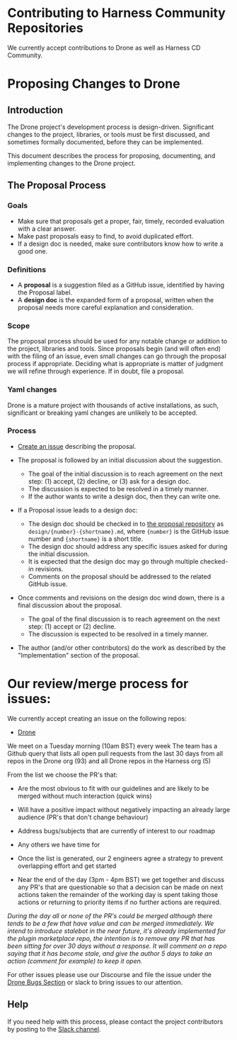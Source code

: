 # Contributing to Harness Community Repositories

We currently accept contributions to Drone as well as Harness CD Community.

# Proposing Changes to Drone

## Introduction

The Drone project's development process is design-driven. Significant changes to the project, libraries, or tools must be first discussed, and sometimes formally documented, before they can be implemented.

This document describes the process for proposing, documenting, and implementing changes to the Drone project.

## The Proposal Process

### Goals

- Make sure that proposals get a proper, fair, timely, recorded evaluation with a clear answer.
- Make past proposals easy to find, to avoid duplicated effort.
- If a design doc is needed, make sure contributors know how to write a good one.

### Definitions

- A **proposal** is a suggestion filed as a GitHub issue, identified by having the Proposal label.
- A **design doc** is the expanded form of a proposal, written when the proposal needs more careful explanation and consideration.

### Scope

The proposal process should be used for any notable change or addition to the project, libraries and tools. Since proposals begin (and will often end) with the filing of an issue, even small changes can go through the proposal process if appropriate. Deciding what is appropriate is matter of judgment we will refine through experience. If in doubt, file a proposal.

### Yaml changes

Drone is a mature project with thousands of active installations, as such, significant or breaking yaml changes are unlikely to be accepted.

### Process

- [Create an issue](https://github.com/drone/proposal/issues/new) describing the proposal.

- The proposal is followed by an initial discussion about the suggestion.
	- The goal of the initial discussion is to reach agreement on the next step:
		(1) accept, (2) decline, or (3) ask for a design doc.
	- The discussion is expected to be resolved in a timely manner.
	- If the author wants to write a design doc, then they can write one.

- If a Proposal issue leads to a design doc:
	- The design doc should be checked in to [the proposal repository](https://github.com/drone/proposal/) as `design/{number}-{shortname}.md`, where `{number}` is the GitHub issue number and `{shortname}` is a short title.
	- The design doc should address any specific issues asked for during the initial discussion.
	- It is expected that the design doc may go through multiple checked-in revisions.
	- Comments on the proposal should be addressed to the related GitHub issue.

- Once comments and revisions on the design doc wind down, there is a final discussion about the proposal.
	- The goal of the final discussion is to reach agreement on the next step:
		(1) accept or (2) decline.
	- The discussion is expected to be resolved in a timely manner.

- The author (and/or other contributors) do the work as described by the "Implementation" section of the proposal.

# Our review/merge process for issues:
We currently accept creating an issue on the following repos:
 - [Drone](https://github.com/harness/drone/issues)

We meet on a Tuesday morning (10am BST) every week
The team has a Github query that lists all open pull requests from the last 30 days from all repos in the Drone org (93) and all Drone repos in the Harness org (5)

From the list we choose the PR's that:

- Are the most obvious to fit with our guidelines and are likely to be merged without much 	interaction (quick wins)
- Will have a positive impact without negatively impacting an already large audience (PR's that don't change behaviour)
- Address bugs/subjects that are currently of interest to our roadmap
- Any others we have time for

- Once the list is generated, our 2 engineers agree a strategy to prevent overlapping effort and get started
- Near the end of the day (3pm - 4pm BST) we get together and discuss any PR's that are questionable so that a decision can be made on next actions taken
the remainder of the working day is spent taking those actions or returning to priority items if no further actions are required.

*During the day all or none of the PR's could be merged although there tends to be a few that have value and can be merged immediately. We intend to introduce stalebot in the near future, it's already implemented for the plugin marketplace repo, the intention is to remove any PR that has been sitting for over 30 days without a response. It will comment on a repo saying that it has become stale, and give the author 5 days to take an action (comment for example) to keep it open.*

For other issues please use our Discourse and file the issue under the [Drone Bugs Section](https://community.harness.io/c/bugs/17) or slack to bring issues to our attention.


## Help

If you need help with this process, please contact the project contributors by posting
to the [Slack channel](https://join.slack.com/t/harnesscommunity/shared_invite/zt-90wb0w6u-OATJvUBkSDR3W9oYX7D~4A).

